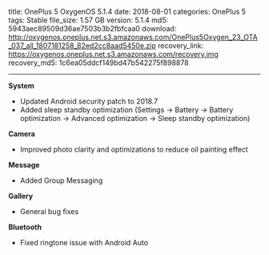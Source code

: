 title: OnePlus 5 OxygenOS 5.1.4
date: 2018-08-01
categories: OnePlus 5
tags: Stable
file_size: 1.57 GB
version: 5.1.4
md5: 5943aec89509d36ae7503b3b2fbfcaa0
download: http://oxygenos.oneplus.net.s3.amazonaws.com/OnePlus5Oxygen_23_OTA_037_all_1807181258_82ed2cc8aad5450e.zip
recovery_link: https://oxygenos.oneplus.net.s3.amazonaws.com/recovery.img
recovery_md5: 1c6ea05ddcf149bd47b542275f898878

---
**System**
* Updated Android security patch to 2018.7
* Added sleep standby optimization (Settings -> Battery -> Battery optimization -> Advanced optimization -> Sleep standby optimization)

**Camera**
* Improved photo clarity and optimizations to reduce oil painting effect

**Message**
* Added Group Messaging

**Gallery**
* General bug fixes

**Bluetooth**
* Fixed ringtone issue with Android Auto
